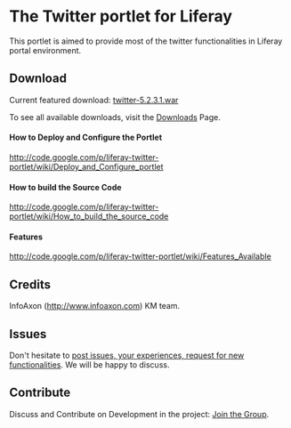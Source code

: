# The Twitter portlet for Liferay #

This portlet is aimed to provide most of the twitter functionalities in Liferay portal environment.


## Download ##
Current featured download: [twitter-5.2.3.1.war](http://liferay-twitter-portlet.googlecode.com/files/twitter-5.2.3.1.war)

To see all available downloads, visit the [Downloads](http://code.google.com/p/liferay-twitter-portlet/downloads/list) Page.

#### How to Deploy and Configure the Portlet ####
http://code.google.com/p/liferay-twitter-portlet/wiki/Deploy_and_Configure_portlet

#### How to build the Source Code ####
http://code.google.com/p/liferay-twitter-portlet/wiki/How_to_build_the_source_code

#### Features ####
http://code.google.com/p/liferay-twitter-portlet/wiki/Features_Available

## Credits ##
InfoAxon (http://www.infoaxon.com) KM team.


## Issues ##
Don't hesitate to [post issues, your experiences, request for new functionalities](http://code.google.com/p/liferay-twitter-portlet/issues/entry). We will be happy to discuss.


## Contribute ##
Discuss and Contribute on Development in the project: [Join the Group](http://groups.google.com/group/iaopenkm/).